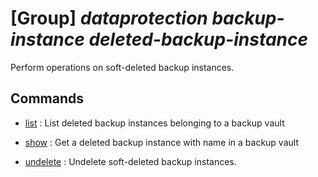 # [Group] _dataprotection backup-instance deleted-backup-instance_

Perform operations on soft-deleted backup instances.

## Commands

- [list](/Commands/dataprotection/backup-instance/deleted-backup-instance/_list.md)
: List deleted backup instances belonging to a backup vault

- [show](/Commands/dataprotection/backup-instance/deleted-backup-instance/_show.md)
: Get a deleted backup instance with name in a backup vault

- [undelete](/Commands/dataprotection/backup-instance/deleted-backup-instance/_undelete.md)
: Undelete soft-deleted backup instances.
